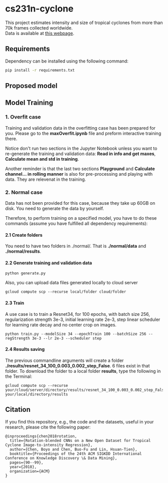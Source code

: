 # cs231n-cyclone

This project estimates intensity and size of tropical cyclones from more than 70k frames collected worldwide.<br>
Data is available at [this webpage](https://www.csie.ntu.edu.tw/~htlin/program/TCIR/).


## Requirements

Dependency can be installed using the following command:
```bash
pip install -r requirements.txt
```

## Proposed model

## Model Training

### 1. Overfit case
Training and validation data in the overfitting case has been prepared for you. Please go to the **maxOverfit.ipynb** file and preform interactive training there.

Notice don't run two sections in the Jupyter Notebook unless you want to re-generate the training and validation data: **Read in info and get maxes**, **Calculate mean and std in training**.

Another reminder is that the last two sections **Playground** and **Calculate channel... in rolling manner** is also for pre-processing and playing with data. They are relevenat in the training.

### 2. Normal case
Data has not been provided for this case, because they take up 60GB on disk. You need to generate the data by yourself.

Therefore, to perform training on a specified model, you have to do these commands (assume you have fulfilled all dependency requirements):

#### 2.1 Create folders
You need to have two folders in ./normal/. That is **./normal/data** and **./normal/results**.

#### 2.2 Generate training and validation data
```
python generate.py
```

Also, you can upload data files generated locally to cloud server

```
gcloud compute scp --recurse local/folder cloud/folder
```
#### 2.3 Train

A use case is to train a Resnet34, for 100 epochs, with batch size 256, regularization strength 3e-3, initial learning rate 2e-3, step linear scheduler for learning rate decay and no center crop on images.
```
python train.py --modelSize 34 --epochTrain 100 --batchSize 256 --regStrength 3e-3 --lr 2e-3 --scheduler step
```

#### 2.4 Results saving
The previous commandline arguments will create a folder **./results/resnet_34_100_0.003_0.002_step_False**. 6 files exist in that folder. To download the folder to a local folder **results**, type the following in the Terminal:

```
gcloud compute scp --recurse your/cloud/server/directory/results/resnet_34_100_0.003_0.002_step_False your/local/directory/results
```

## Citation

If you find this repository, e.g., the code and the datasets, useful in your research, please cite the following paper:
```
@inproceedings{chen2018rotation,
  title={Rotation-blended CNNs on a New Open Dataset for Tropical Cyclone Image-to-intensity Regression},
  author={Chen, Boyo and Chen, Buo-Fu and Lin, Hsuan-Tien},
  booktitle={Proceedings of the 24th ACM SIGKDD International Conference on Knowledge Discovery \& Data Mining},
  pages={90--99},
  year={2018},
  organization={ACM}
}
```
